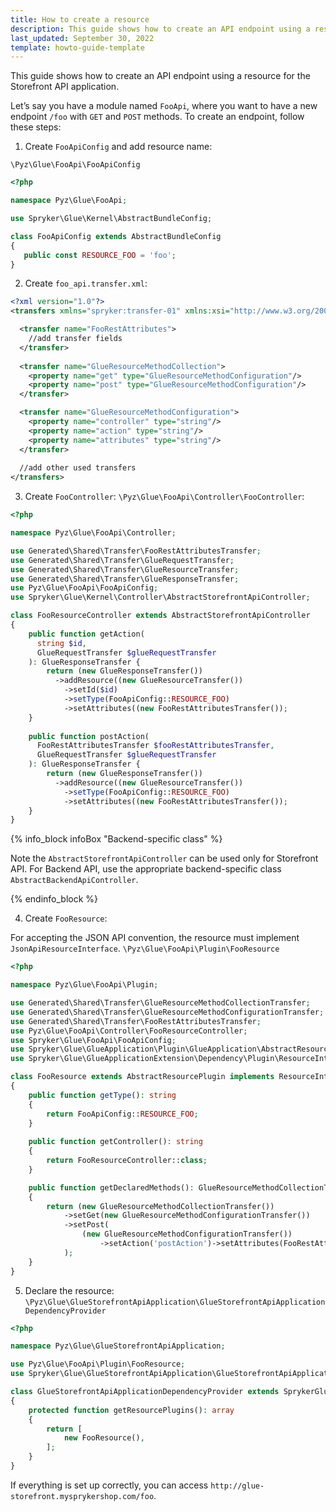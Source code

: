 ```yaml
---
title: How to create a resource
description: This guide shows how to create an API endpoint using a resource for the Storefront API application.
last_updated: September 30, 2022
template: howto-guide-template
---
```


This guide shows how to create an API endpoint using a resource for the Storefront API application.

Let’s say you have a module named `FooApi`, where you want to have a new endpoint `/foo` with `GET` and `POST` methods. To create an endpoint, follow these steps:

1. Create `FooApiConfig` and add resource name:
    
 `\Pyz\Glue\FooApi\FooApiConfig` 

 ```php
<?php

namespace Pyz\Glue\FooApi;

use Spryker\Glue\Kernel\AbstractBundleConfig;

class FooApiConfig extends AbstractBundleConfig
{
    public const RESOURCE_FOO = 'foo';
}
``` 

2. Create `foo_api.transfer.xml`:

```xml
<?xml version="1.0"?>
<transfers xmlns="spryker:transfer-01" xmlns:xsi="http://www.w3.org/2001/XMLSchema-instance" xsi:schemaLocation="spryker:transfer-01 http://static.spryker.com/transfer-01.xsd">

  <transfer name="FooRestAttributes">
    //add transfer fields
  </transfer>
  
  <transfer name="GlueResourceMethodCollection">
    <property name="get" type="GlueResourceMethodConfiguration"/>
    <property name="post" type="GlueResourceMethodConfiguration"/>
  </transfer>

  <transfer name="GlueResourceMethodConfiguration">
    <property name="controller" type="string"/>
    <property name="action" type="string"/>
    <property name="attributes" type="string"/>
  </transfer>
  
  //add other used transfers
</transfers>
```

3. Create `FooController`: `\Pyz\Glue\FooApi\Controller\FooController`:

```php
<?php

namespace Pyz\Glue\FooApi\Controller;

use Generated\Shared\Transfer\FooRestAttributesTransfer;
use Generated\Shared\Transfer\GlueRequestTransfer;
use Generated\Shared\Transfer\GlueResourceTransfer;
use Generated\Shared\Transfer\GlueResponseTransfer;
use Pyz\Glue\FooApi\FooApiConfig;
use Spryker\Glue\Kernel\Controller\AbstractStorefrontApiController;

class FooResourceController extends AbstractStorefrontApiController
{
    public function getAction(
      string $id, 
      GlueRequestTransfer $glueRequestTransfer
    ): GlueResponseTransfer {
        return (new GlueResponseTransfer())
          ->addResource((new GlueResourceTransfer())
            ->setId($id)
            ->setType(FooApiConfig::RESOURCE_FOO)
            ->setAttributes((new FooRestAttributesTransfer());
    }
    
    public function postAction(
      FooRestAttributesTransfer $fooRestAttributesTransfer,
      GlueRequestTransfer $glueRequestTransfer
    ): GlueResponseTransfer {
        return (new GlueResponseTransfer())
          ->addResource((new GlueResourceTransfer())
            ->setType(FooApiConfig::RESOURCE_FOO)
            ->setAttributes((new FooRestAttributesTransfer());
    }
}
```

{% info_block infoBox "Backend-specific class" %}

Note the `AbstractStorefrontApiController` can be used only for Storefront API. For Backend API, use the appropriate backend-specific class `AbstractBackendApiController`.

{% endinfo_block %}



4. Create `FooResource`:

For accepting the JSON API convention, the resource must implement `JsonApiResourceInterface`.
`\Pyz\Glue\FooApi\Plugin\FooResource`

```PHP
<?php

namespace Pyz\Glue\FooApi\Plugin;

use Generated\Shared\Transfer\GlueResourceMethodCollectionTransfer;
use Generated\Shared\Transfer\GlueResourceMethodConfigurationTransfer;
use Generated\Shared\Transfer\FooRestAttributesTransfer;
use Pyz\Glue\FooApi\Controller\FooResourceController;
use Spryker\Glue\FooApi\FooApiConfig;
use Spryker\Glue\GlueApplication\Plugin\GlueApplication\AbstractResourcePlugin;
use Spryker\Glue\GlueApplicationExtension\Dependency\Plugin\ResourceInterface;

class FooResource extends AbstractResourcePlugin implements ResourceInterface
{
    public function getType(): string
    {
        return FooApiConfig::RESOURCE_FOO;
    }
    
    public function getController(): string
    {
        return FooResourceController::class;
    }

    public function getDeclaredMethods(): GlueResourceMethodCollectionTransfer
    {
        return (new GlueResourceMethodCollectionTransfer())
            ->setGet(new GlueResourceMethodConfigurationTransfer())
            ->setPost(
                (new GlueResourceMethodConfigurationTransfer())
                    ->setAction('postAction')->setAttributes(FooRestAttributesTransfer::class),
            );
    }
}

```
5. Declare the resource: `\Pyz\Glue\GlueStorefrontApiApplication\GlueStorefrontApiApplicationDependencyProvider`

```php
<?php

namespace Pyz\Glue\GlueStorefrontApiApplication;

use Pyz\Glue\FooApi\Plugin\FooResource;
use Spryker\Glue\GlueStorefrontApiApplication\GlueStorefrontApiApplicationDependencyProvider as SprykerGlueStorefrontApiApplicationDependencyProvider;

class GlueStorefrontApiApplicationDependencyProvider extends SprykerGlueStorefrontApiApplicationDependencyProvider
{
    protected function getResourcePlugins(): array
    {
        return [
            new FooResource(),
        ];
    }
}
```

If everything is set up correctly, you can access `http://glue-storefront.mysprykershop.com/foo`.
